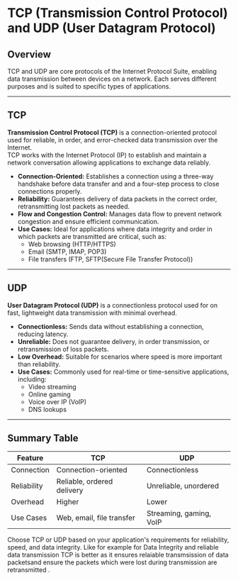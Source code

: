 # TCP (Transmission Control Protocol) and UDP (User Datagram Protocol)

## Overview

TCP and UDP are core protocols of the Internet Protocol Suite, enabling data transmission between devices on a network. Each serves different purposes and is suited to specific types of applications.

---

## TCP

**Transmission Control Protocol (TCP)** is a connection-oriented protocol used for reliable, in order, and error-checked data transmission over the Internet.\
TCP works with the Internet Protocol (IP) to establish and maintain a network conversation allowing applications to exchange data reliably.

- **Connection-Oriented:** Establishes a connection using a three-way handshake before data transfer and and a four-step process to close connections properly.
- **Reliability:** Guarantees delivery of data packets in the correct order, retransmitting lost packets as needed.
- **Flow and Congestion Control:** Manages data flow to prevent network congestion and ensure efficient communication.
- **Use Cases:** Ideal for applications where data integrity and order in which packets are transmitted are critical, such as:
    - Web browsing (HTTP/HTTPS)
    - Email (SMTP, IMAP, POP3)
    - File transfers (FTP, SFTP(Secure File Transfer Protocol))

---

## UDP

**User Datagram Protocol (UDP)** is a connectionless protocol used for on fast, lightweight data transmission with minimal overhead.

- **Connectionless:** Sends data without establishing a connection, reducing latency.
- **Unreliable:** Does not guarantee delivery, in order transmission, or retransmission of loss packets.
- **Low Overhead:** Suitable for scenarios where speed is more important than reliability.
- **Use Cases:** Commonly used for real-time or time-sensitive applications, including:
    - Video streaming
    - Online gaming
    - Voice over IP (VoIP)
    - DNS lookups

---

## Summary Table

| Feature         | TCP                          | UDP                        |
|-----------------|-----------------------------|----------------------------|
| Connection      | Connection-oriented          | Connectionless             |
| Reliability     | Reliable, ordered delivery  | Unreliable, unordered      |
| Overhead        | Higher                       | Lower                      |
| Use Cases       | Web, email, file transfer   | Streaming, gaming, VoIP    |

Choose TCP or UDP based on your application's requirements for reliability, speed, and data integrity. Like for example for Data Integrity and reliable data transmission TCP is better as it ensures relaiable transmsission of data packetsand ensure the packets which were lost during transmission are retransmitted .